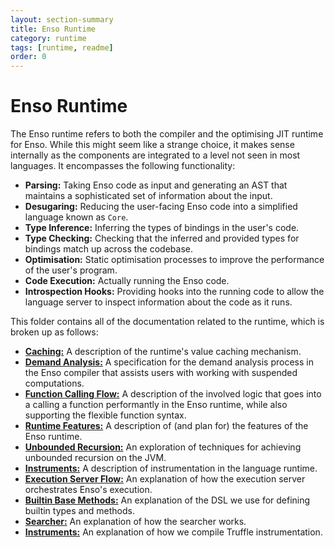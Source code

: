 ```yaml
---
layout: section-summary
title: Enso Runtime
category: runtime
tags: [runtime, readme]
order: 0
---
```


# Enso Runtime

The Enso runtime refers to both the compiler and the optimising JIT runtime for
Enso. While this might seem like a strange choice, it makes sense internally as
the components are integrated to a level not seen in most languages. It
encompasses the following functionality:

- **Parsing:** Taking Enso code as input and generating an AST that maintains a
  sophisticated set of information about the input.
- **Desugaring:** Reducing the user-facing Enso code into a simplified language
  known as `Core`.
- **Type Inference:** Inferring the types of bindings in the user's code.
- **Type Checking:** Checking that the inferred and provided types for bindings
  match up across the codebase.
- **Optimisation:** Static optimisation processes to improve the performance of
  the user's program.
- **Code Execution:** Actually running the Enso code.
- **Introspection Hooks:** Providing hooks into the running code to allow the
  language server to inspect information about the code as it runs.

This folder contains all of the documentation related to the runtime, which is
broken up as follows:

- [**Caching:**](./caching.md) A description of the runtime's value caching
  mechanism.
- [**Demand Analysis:**](./demand-analysis.md) A specification for the demand
  analysis process in the Enso compiler that assists users with working with
  suspended computations.
- [**Function Calling Flow:**](./function-call-flow.md) A description of the
  involved logic that goes into a calling a function performantly in the Enso
  runtime, while also supporting the flexible function syntax.
- [**Runtime Features:**](./runtime-features.md) A description of (and plan for)
  the features of the Enso runtime.
- [**Unbounded Recursion:**](./unbounded-recursion.md) An exploration of
  techniques for achieving unbounded recursion on the JVM.
- [**Instruments:**](./instruments.md) A description of instrumentation in the
  language runtime.
- [**Execution Server Flow:**](./execution-server-flow.md) An explanation of how
  the execution server orchestrates Enso's execution.
- [**Builtin Base Methods:**](./builtin-base-methods.md) An explanation of the
  DSL we use for defining builtin types and methods.
- [**Searcher:**](./searcher.md) An explanation of how the searcher works.
- [**Instruments:**](./instruments.md) An explanation of how we compile Truffle
  instrumentation.
